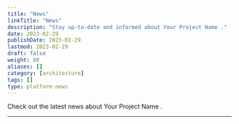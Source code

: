 ```yaml
---
title: "News"
linkTitle: "News"
description: "Stay up-to-date and informed about Your Project Name ."
date: 2023-02-29
publishDate: 2023-02-29
lastmod: 2023-02-29
draft: false
weight: 80
aliases: []
category: [architecture]
tags: []
type: platform-news
---
```


Check out the latest news about Your Project Name .

---
